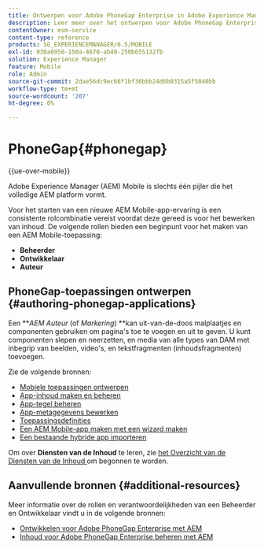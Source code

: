 ```yaml
---
title: Ontwerpen voor Adobe PhoneGap Enterprise in Adobe Experience Manager
description: Leer meer over het ontwerpen voor Adobe PhoneGap Enterprise met behulp van sjablonen en componenten om pagina's toe te voegen en te bewerken, componenten te slepen en neer te zetten en media toe te voegen.
contentOwner: msm-service
content-type: reference
products: SG_EXPERIENCEMANAGER/6.5/MOBILE
exl-id: 930a6950-150a-4670-ab48-250b655132fb
solution: Experience Manager
feature: Mobile
role: Admin
source-git-commit: 2dae56dc9ec66f1bf36bbb24d6b0315a5f5040bb
workflow-type: tm+mt
source-wordcount: '207'
ht-degree: 0%

---
```


# PhoneGap{#phonegap}

{{ue-over-mobile}}

Adobe Experience Manager (AEM) Mobile is slechts één pijler die het volledige AEM platform vormt.

Voor het starten van een nieuwe AEM Mobile-app-ervaring is een consistente rolcombinatie vereist voordat deze gereed is voor het bewerken van inhoud. De volgende rollen bieden een beginpunt voor het maken van een AEM Mobile-toepassing:

* **Beheerder**
* **Ontwikkelaar**
* **Auteur**

## PhoneGap-toepassingen ontwerpen {#authoring-phonegap-applications}

Een ***AEM Auteur* (of *Markering*) **kan uit-van-de-doos malplaatjes en componenten gebruiken om pagina&#39;s toe te voegen en uit te geven. U kunt componenten slepen en neerzetten, en media van alle types van DAM met inbegrip van beelden, video&#39;s, en tekstfragmenten (inhoudsfragmenten) toevoegen.

Zie de volgende bronnen:

* [Mobiele toepassingen ontwerpen](/help/mobile/phonegap-authoring-apps.md)
* [App-inhoud maken en beheren](/help/mobile/phonegap-manage-app-content.md)
* [App-tegel beheren](/help/mobile/phonegap-app-details-tile.md)
* [App-metagegevens bewerken](/help/mobile/phonegap-editmetadata.md)
* [Toepassingsdefinities](/help/mobile/phonegap-app-definitions.md)
* [Een AEM Mobile-app maken met een wizard maken](/help/mobile/phonegap-create-new-app.md)
* [Een bestaande hybride app importeren](/help/mobile/phonegap-adding-content-to-imported-app.md)

Om over **Diensten van de Inhoud** te leren, zie [ het Overzicht van de Diensten van de Inhoud ](/help/mobile/develop-content-as-a-service.md) om begonnen te worden.

## Aanvullende bronnen {#additional-resources}

Meer informatie over de rollen en verantwoordelijkheden van een Beheerder en Ontwikkelaar vindt u in de volgende bronnen:

* [Ontwikkelen voor Adobe PhoneGap Enterprise met AEM](/help/mobile/developing-in-phonegap.md)
* [Inhoud voor Adobe PhoneGap Enterprise beheren met AEM](/help/mobile/administer-phonegap.md)
